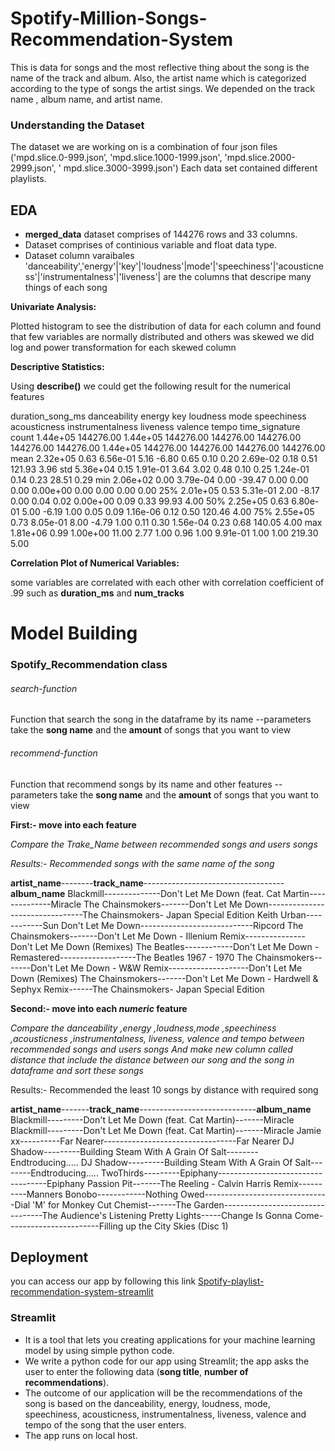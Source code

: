 # Spotify-Million-Songs-Recommendation-System 
This is data for songs and the most reflective thing about the song is the name of the track and album.
Also, the artist name which is categorized according to the type of songs the artist sings.
We depended on the track name , album name, and artist name.

### Understanding the Dataset
The dataset we are working on is a combination of four json files
('mpd.slice.0-999.json’, 'mpd.slice.1000-1999.json', 'mpd.slice.2000-2999.json', ' mpd.slice.3000-3999.json')
Each data set contained different playlists.


## EDA


- **merged_data** dataset comprises of 144276 rows and 33 columns.
- Dataset comprises of continious variable and float data type. 
- Dataset column varaibales 'danceability','energy'|'key'|'loudness'|mode'|'speechiness'|'acousticness'|'instrumentalness'|'liveness'|
are the columns that descripe many things of each song


**Univariate Analysis:**

Plotted histogram to see the distribution of data for each column and found that few variables are normally distributed and others was skewed
we did log and power transformation for each skewed column

**Descriptive Statistics:**

Using **describe()** we could get the following result for the numerical features

duration_song_ms	danceability	energy	key	loudness	mode	speechiness	acousticness	instrumentalness	liveness	valence	tempo	time_signature
count	1.44e+05	144276.00	1.44e+05	144276.00	144276.00	144276.00	144276.00	144276.00	1.44e+05	144276.00	144276.00	144276.00	144276.00
mean	2.32e+05	0.63	6.56e-01	5.16	-6.80	0.65	0.10	0.20	2.69e-02	0.18	0.51	121.93	3.96
std	5.36e+04	0.15	1.91e-01	3.64	3.02	0.48	0.10	0.25	1.24e-01	0.14	0.23	28.51	0.29
min	2.06e+02	0.00	3.79e-04	0.00	-39.47	0.00	0.00	0.00	0.00e+00	0.00	0.00	0.00	0.00
25%	2.01e+05	0.53	5.31e-01	2.00	-8.17	0.00	0.04	0.02	0.00e+00	0.09	0.33	99.93	4.00
50%	2.25e+05	0.63	6.80e-01	5.00	-6.19	1.00	0.05	0.09	1.16e-06	0.12	0.50	120.46	4.00
75%	2.55e+05	0.73	8.05e-01	8.00	-4.79	1.00	0.11	0.30	1.56e-04	0.23	0.68	140.05	4.00
max	1.81e+06	0.99	1.00e+00	11.00	2.77	1.00	0.96	1.00	9.91e-01	1.00	1.00	219.30	5.00

**Correlation Plot of Numerical Variables:**

some variables are correlated with each other with correlation coefficient of .99 such as **duration_ms** and **num_tracks**
 
 

# Model Building


### Spotify_Recommendation class 


###### search-function
Function that search the song in the dataframe by its name
   --parameters
take the **song name** and the **amount** of songs that you want to view


###### recommend-function

Function that recommend songs by its name and other features
   --parameters
take the **song name** and the **amount** of songs that you want to view


**First:- move into each feature**

*Compare the 
    Trake_Name
between recommended songs and users songs*


*Results:- Recommended songs with the same name of the song*


**artist_name**--------**track_name**-----------------------------------**album_name**
Blackmill--------------Don't Let Me Down (feat. Cat Martin--------------Miracle
The Chainsmokers-------Don't Let Me Down--------------------------------The Chainsmokers- Japan Special Edition
Keith Urban------------Sun Don't Let Me Down----------------------------Ripcord
The Chainsmokers-------Don't Let Me Down - Illenium Remix---------------Don't Let Me Down (Remixes)
The Beatles------------Don't Let Me Down - Remastered-------------------The Beatles 1967 - 1970
The Chainsmokers-------Don't Let Me Down - W&W Remix--------------------Don't Let Me Down (Remixes)
The Chainsmokers-------Don't Let Me Down - Hardwell & Sephyx Remix------The Chainsmokers- Japan Special Edition



**Second:- move into each *numeric* feature**

*Compare the 
    danceability ,energy ,loudness,mode ,speechiness ,acousticness ,instrumentalness, liveness, valence and tempo
between recommended songs and users songs
And make new column called distance that include the distance between our song and the song in dataframe and sort these songs*


Results:- Recommended the least 10 songs by distance with required song


**artist_name**-------**track_name**-----------------------------**album_name**
    Blackmill---------Don't Let Me Down (feat. Cat Martin)-------Miracle
    Blackmill---------Don't Let Me Down (feat. Cat Martin)-------Miracle
    Jamie xx----------Far Nearer---------------------------------Far Nearer
    DJ Shadow---------Building Steam With A Grain Of Salt--------Endtroducing.....
    DJ Shadow---------Building Steam With A Grain Of Salt--------Endtroducing.....
    TwoThirds---------Epiphany-----------------------------------Epiphany
    Passion Pit-------The Reeling - Calvin Harris Remix----------Manners
    Bonobo------------Nothing Owed-------------------------------Dial 'M' for Monkey
    Cut Chemist-------The Garden---------------------------------The Audience's Listening
    Pretty Lights-----Change Is Gonna Come-----------------------Filling up the City Skies (Disc 1)



## Deployment
you can access our app by following this link [Spotify-playlist-recommendation-system-streamlit](https://vedantbalapurkar-spotify-million-songs-recommendati-main-i82kn2.streamlitapp.com/)
### Streamlit
- It is a tool that lets you creating applications for your machine learning model by using simple python code.
- We write a python code for our app using Streamlit; the app asks the user to enter the following data (**song title**, **number of recommendations**).
- The outcome of our application will be the recommendations of the song is based on the danceability, energy, loudness, mode, speechiness, acousticness, instrumentalness, liveness, valence and tempo of the song that the user enters.
- The app runs on local host.

